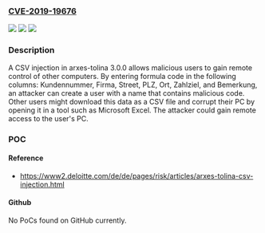 ### [CVE-2019-19676](https://cve.mitre.org/cgi-bin/cvename.cgi?name=CVE-2019-19676)
![](https://img.shields.io/static/v1?label=Product&message=n%2Fa&color=blue)
![](https://img.shields.io/static/v1?label=Version&message=n%2Fa&color=blue)
![](https://img.shields.io/static/v1?label=Vulnerability&message=n%2Fa&color=brighgreen)

### Description

A CSV injection in arxes-tolina 3.0.0 allows malicious users to gain remote control of other computers. By entering formula code in the following columns: Kundennummer, Firma, Street, PLZ, Ort, Zahlziel, and Bemerkung, an attacker can create a user with a name that contains malicious code. Other users might download this data as a CSV file and corrupt their PC by opening it in a tool such as Microsoft Excel. The attacker could gain remote access to the user's PC.

### POC

#### Reference
- https://www2.deloitte.com/de/de/pages/risk/articles/arxes-tolina-csv-injection.html

#### Github
No PoCs found on GitHub currently.

